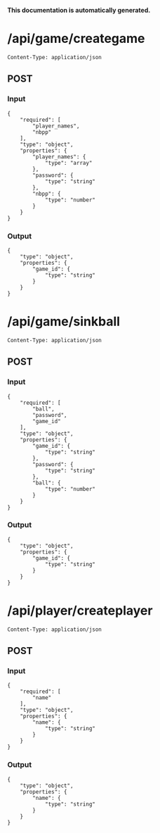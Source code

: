 **This documentation is automatically generated.**

# /api/game/creategame

    Content-Type: application/json

## POST
### Input
```
{
    "required": [
        "player_names", 
        "nbpp"
    ], 
    "type": "object", 
    "properties": {
        "player_names": {
            "type": "array"
        }, 
        "password": {
            "type": "string"
        }, 
        "nbpp": {
            "type": "number"
        }
    }
}
```
### Output
```
{
    "type": "object", 
    "properties": {
        "game_id": {
            "type": "string"
        }
    }
}
```







# /api/game/sinkball

    Content-Type: application/json

## POST
### Input
```
{
    "required": [
        "ball", 
        "password", 
        "game_id"
    ], 
    "type": "object", 
    "properties": {
        "game_id": {
            "type": "string"
        }, 
        "password": {
            "type": "string"
        }, 
        "ball": {
            "type": "number"
        }
    }
}
```
### Output
```
{
    "type": "object", 
    "properties": {
        "game_id": {
            "type": "string"
        }
    }
}
```







# /api/player/createplayer

    Content-Type: application/json

## POST
### Input
```
{
    "required": [
        "name"
    ], 
    "type": "object", 
    "properties": {
        "name": {
            "type": "string"
        }
    }
}
```
### Output
```
{
    "type": "object", 
    "properties": {
        "name": {
            "type": "string"
        }
    }
}
```



